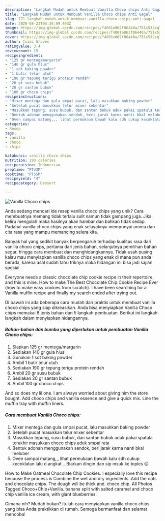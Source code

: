 ```yaml
---
description: "Langkah Mudah untuk Membuat Vanilla Choco chips Anti Gagal"
title: "Langkah Mudah untuk Membuat Vanilla Choco chips Anti Gagal"
slug: 771-langkah-mudah-untuk-membuat-vanilla-choco-chips-anti-gagal
date: 2020-08-23T04:36:09.403Z
image: https://img-global.cpcdn.com/recipes/f4001e862f06440a/751x532cq70/vanilla-choco-chips-foto-resep-utama.jpg
thumbnail: https://img-global.cpcdn.com/recipes/f4001e862f06440a/751x532cq70/vanilla-choco-chips-foto-resep-utama.jpg
cover: https://img-global.cpcdn.com/recipes/f4001e862f06440a/751x532cq70/vanilla-choco-chips-foto-resep-utama.jpg
author: Isaac Graves
ratingvalue: 3.4
reviewcount: 15
recipeingredient:
- "125 gr mentegamargarin"
- "140 gr gula hlus"
- "1 sdt baking powder"
- "1 butir telur utuh"
- "190 gr tepung terigu protein rendah"
- "20 gr susu bubuk"
- "20 gr santan bubuk"
- "100 gr choco chips"
recipeinstructions:
- "Mixer mentega dan gula smpai pucat, lalu masukkan baking powder"
- "Setelah pucat masukkan telur mixer sebentar"
- "Masukkan tepung, susu bubuk, dan santan bubuk aduk pakai spatula terakhir masukkan choco chips aduk smpai rata"
- "Bentuk adonan menggunakan sendok, beri jarak karna nanti bkal meluber"
- "Oven sampai matang,,, lihat permukaan bawah kalu sdh cukup kecoklatan lalu d angkat... Biarkan dingin dan sip msuk ke toples 😉"
categories:
- Resep
tags:
- vanilla
- choco
- chips

katakunci: vanilla choco chips 
nutrition: 290 calories
recipecuisine: Indonesian
preptime: "PT33M"
cooktime: "PT55M"
recipeyield: "4"
recipecategory: Dessert

---
```



![Vanilla Choco chips](https://img-global.cpcdn.com/recipes/f4001e862f06440a/751x532cq70/vanilla-choco-chips-foto-resep-utama.jpg)

Anda sedang mencari ide resep vanilla choco chips yang unik? Cara membuatnya memang tidak terlalu sulit namun tidak gampang juga. Jika keliru mengolah maka hasilnya akan hambar dan bahkan tidak sedap. Padahal vanilla choco chips yang enak selayaknya mempunyai aroma dan cita rasa yang mampu memancing selera kita.

Banyak hal yang sedikit banyak berpengaruh terhadap kualitas rasa dari vanilla choco chips, pertama dari jenis bahan, selanjutnya pemilihan bahan segar, hingga cara membuat dan menghidangkannya. Tidak usah pusing kalau mau menyiapkan vanilla choco chips yang enak di mana pun anda berada, karena asal sudah tahu triknya maka hidangan ini bisa jadi sajian spesial.

Everyone needs a classic chocolate chip cookie recipe in their repertoire, and this is mine. How to make The Best Chocolate Chip Cookie Recipe Ever (how to make easy cookies from scratch). I have been searching for a Vanilla muffin recipe and finally my search ended after trying out.


Di bawah ini ada beberapa cara mudah dan praktis untuk membuat vanilla choco chips yang siap dikreasikan. Anda bisa menyiapkan Vanilla Choco chips memakai 8 jenis bahan dan 5 langkah pembuatan. Berikut ini langkah-langkah dalam menyiapkan hidangannya.

<!--inarticleads1-->

##### Bahan-bahan dan bumbu yang diperlukan untuk pembuatan Vanilla Choco chips:

1. Siapkan 125 gr mentega/margarin
1. Sediakan 140 gr gula hlus
1. Gunakan 1 sdt baking powder
1. Ambil 1 butir telur utuh
1. Sediakan 190 gr tepung terigu protein rendah
1. Ambil 20 gr susu bubuk
1. Sediakan 20 gr santan bubuk
1. Ambil 100 gr choco chips


And so does my lil one. I am always worried about giving him the store bought. Add choco chips and vanilla essence and give a quick mix. Line the muffin tray with muffin liners. 

<!--inarticleads2-->

##### Cara membuat Vanilla Choco chips:

1. Mixer mentega dan gula smpai pucat, lalu masukkan baking powder
1. Setelah pucat masukkan telur mixer sebentar
1. Masukkan tepung, susu bubuk, dan santan bubuk aduk pakai spatula terakhir masukkan choco chips aduk smpai rata
1. Bentuk adonan menggunakan sendok, beri jarak karna nanti bkal meluber
1. Oven sampai matang,,, lihat permukaan bawah kalu sdh cukup kecoklatan lalu d angkat... Biarkan dingin dan sip msuk ke toples 😉


How to Make Oatmeal Chocolate Chip Cookies. I especially love this recipe because the process is Combine the wet and dry ingredients. Add the oats and chocolate chips. The dough will be thick and. choco chip. All Photos Tagged Choco+Chip+Vanilla. banana split with salted caramel and choco chip vanilla ice cream, with giant blueberries. 

Gimana nih? Mudah bukan? Itulah cara menyiapkan vanilla choco chips yang bisa Anda praktikkan di rumah. Semoga bermanfaat dan selamat mencoba!
